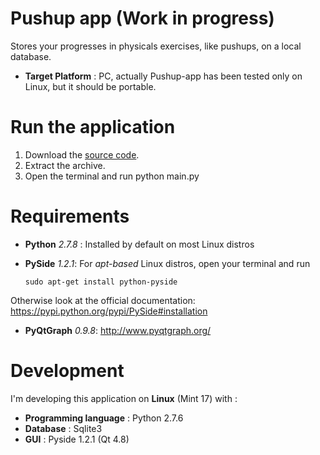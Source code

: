 # Pushup app (Work in progress)
Stores your progresses in physicals exercises, like pushups, on a local database.

* __Target Platform__ : PC, actually Pushup-app has been tested only on Linux, but it should be portable.

# Run the application
1. Download the [source code](https://github.com/davcri/Push-up-app/archive/master.zip).
2. Extract the archive.
3. Open the terminal and run
       python main.py

# Requirements
- __Python__ _2.7.8_ : Installed by default on most Linux distros
- __PySide__ _1.2.1_: For _apt-based_ Linux distros, open your terminal and run

      sudo apt-get install python-pyside

 Otherwise look at the official documentation: https://pypi.python.org/pypi/PySide#installation

- __PyQtGraph__ _0.9.8_: http://www.pyqtgraph.org/

# Development
I'm developing this application on __Linux__ (Mint 17) with :

- __Programming language__ : Python 2.7.6
- __Database__ : Sqlite3
- __GUI__ : Pyside 1.2.1 (Qt 4.8)
